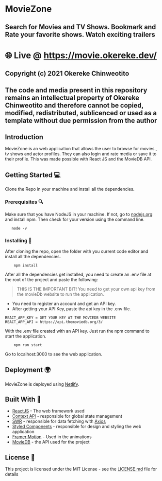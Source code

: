 # MovieZone

## Search for Movies and TV Shows. Bookmark and Rate your favorite shows. Watch exciting trailers

# 🌐 Live @ https://movie.okereke.dev/

## Copyright (c) 2021 Okereke Chinweotito

## The code and media present in this repository remains an intellectual property of Okereke Chinweotito and therefore cannot be copied, modified, redistributed, sublicenced or used as a template without due permission from the author

## Introduction

MovieZone is an web application that allows the user to browse for movies , tv shows and actor profiles. They can also login and rate media or save it to their profile.
This was made possible with React JS and the MovieDB API.

## Getting Started 💻

Clone the Repo in your machine and install all the dependencies.

### Prerequisites 🔍

Make sure that you have NodeJS in your machine. If not, go to [nodejs.org](https://nodejs.org) and install npm. Then check for your version using the command line.

```
   node -v
```

### Installing 📕

After cloning the repo, open the folder with you current code editor and install all the dependencies.

```
    npm install
```

After all the dependencies get installed, you need to create an .env file at the root of the project and paste the following:

> THIS IS THE IMPORTANT BIT! You need to get your own api key from the movieDb website to run the application.

- You need to register an account and get an API key.
- After getting your API Key, paste the api key in the .env file.

```
REACT_APP_KEY = GET YOUR KEY AT THE MOVIEDB WEBSITE
REACT_APP_API = https://api.themoviedb.org/3/
```

With the .env file created with an API key. Just run the npm command to start the application.

```
    npm run start
```

Go to localhost:3000 to see the web application.

## Deployment 🌍

MovieZone is deployed using [Netlify](https://www.netlify.com/).

## Built With 🔨

- [ReactJS](https://reactjs.org) - The web framework used
- [Context API](https://reactjs.org) - responsible for global state management
- [SWR](https://swr.vercel.app/) - responsible for data fetching with [Axios](https://github.com/axios/axios)
- [Styled Components](https://styled-components.com/) - responsible for design and styling the web application
- [Framer Motion](https://www.framer.com/api) - Used in the animations
- [MovieDB](https://www.themoviedb.org/) - the API used for the project

## License 📇

This project is licensed under the MIT License - see the [LICENSE.md](LICENSE.md) file for details
